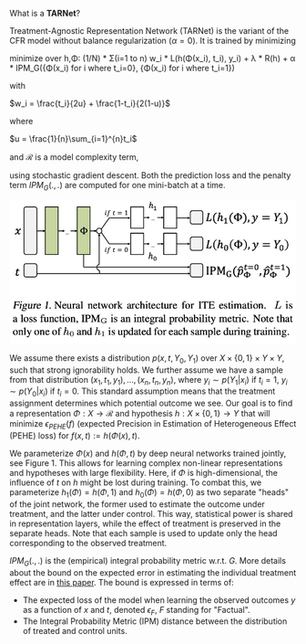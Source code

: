 What is a **TARNet**?

Treatment-Agnostic Representation Network (TARNet) is the variant of the CFR model without balance regularization ($\alpha = 0$). It is trained by minimizing 

minimize over h,Φ: (1/N) * Σ(i=1 to n) w_i * L(h(Φ(x_i), t_i), y_i) + λ * R(h) + α * IPM_G({Φ(x_i) for i where t_i=0}, {Φ(x_i) for i where t_i=1})

with

$w_i = \frac{t_i}{2u} + \frac{1-t_i}{2(1-u)}$

where

$u = \frac{1}{n}\sum_{i=1}^{n}t_i$

and $\mathcal{R}$ is a model complexity term,

using stochastic gradient descent. Both the prediction loss and the penalty term $IPM_G(.,.)$ are computed for one mini-batch at a time. 

![TARNet](images/TARNet.png "TARNet Architecture")

We assume there exists a distribution $p(x,t,Y_0,Y_1)$ over $X\times\{0,1\}\times Y \times Y$, such that strong ignorability holds. We further assume we have a sample from that distribution $(x_1,t_1,y_1), \dots, (x_n,t_n,y_n)$, where $y_i \sim p(Y_1|x_i)$ if $t_i = 1$, $y_i \sim p(Y_0|x_i)$ if $t_i = 0$. This standard assumption means that the treatment assignment determines which potential outcome we see. Our goal is to find a representation $\Phi : X \to \mathcal{R}$ and hypothesis $h : X \times \{0,1\} \to Y$ that will minimize $\epsilon_{PEHE}(f)$ (expected Precision in Estimation of Heterogeneous Effect (PEHE) loss) for $f(x,t) := h(\Phi(x),t)$.

We parameterize $\Phi(x)$ and $h(\Phi,t)$ by deep neural networks trained jointly, see Figure 1. This allows for learning complex non-linear representations and hypotheses with large flexibility. Here, if $\Phi$ is high-dimensional, the influence of $t$ on $h$ might be lost during training. To combat this, we parameterize $h_1(\Phi) = h(\Phi,1)$ and $h_0(\Phi) = h(\Phi, 0)$ as two separate "heads" of the joint network, the former used to estimate the outcome under treatment, and the latter under control. This way, statistical power is shared in representation layers, while the effect of treatment is preserved in the separate heads. Note that each sample is used to update only the head corresponding to the observed treatment. 

$IPM_G(.,.)$ is the (empirical) integral probability metric w.r.t. $G$. More details about the bound on the expected error in estimating the individual treatment effect are in [this paper](References/shalit17a.pdf). The bound is expressed in terms of:

- The expected loss of the model when learning the observed outcomes $y$ as a function of $x$ and $t$, denoted $\epsilon_F$, $F$ standing for "Factual".
- The Integral Probability Metric (IPM) distance between the distribution of treated and control units.
